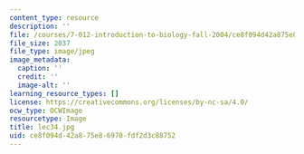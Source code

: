 ```yaml
---
content_type: resource
description: ''
file: /courses/7-012-introduction-to-biology-fall-2004/ce8f094d42a875e86970fdf2d3c88752_lec34.jpg
file_size: 2037
file_type: image/jpeg
image_metadata:
  caption: ''
  credit: ''
  image-alt: ''
learning_resource_types: []
license: https://creativecommons.org/licenses/by-nc-sa/4.0/
ocw_type: OCWImage
resourcetype: Image
title: lec34.jpg
uid: ce8f094d-42a8-75e8-6970-fdf2d3c88752
---
```

